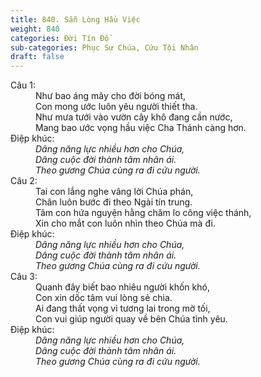 ```yaml
---
title: 840. Sẵn Lòng Hầu Việc
weight: 840
categories: Đời Tín Đồ
sub-categories: Phục Sự Chúa, Cứu Tội Nhân
draft: false
---
```

<dl><dt>Câu 1:</dt><dd data-verse="1">Như bao áng mây cho đời bóng mát, <br/>Con mong ước luôn yêu người thiết tha. <br/>Như mưa tưới vào vườn cây khô đang cần nước, <br/>Mang bao ước vọng hầu việc Cha Thánh càng hơn. </dd><dt>Điệp khúc:</dt><dd data-chorus="1"><em>Dâng năng lực nhiều hơn cho Chúa, <br/>Dâng cuộc đời thành tâm nhân ái. <br/>Theo gương Chúa cùng ra đi cứu người. </em></dd><dt>Câu 2:</dt><dd data-verse="2">Tai con lắng nghe vâng lời Chúa phán, <br/>Chân luôn bước đi theo Ngài tín trung. <br/>Tâm con hứa nguyện hằng chăm lo công việc thánh, <br/>Xin cho mắt con luôn nhìn theo Chúa mà đi. </dd><dt>Điệp khúc:</dt><dd data-chorus="1"><em>Dâng năng lực nhiều hơn cho Chúa, <br/>Dâng cuộc đời thành tâm nhân ái. <br/>Theo gương Chúa cùng ra đi cứu người. </em></dd><dt>Câu 3:</dt><dd data-verse="3">Quanh đây biết bao nhiêu người khốn khó, <br/>Con xin dốc tâm vui lòng sẻ chia. <br/>Ai đang thất vọng vì tương lai trong mờ tối, <br/>Con vui giúp người quay về bên Chúa tình yêu. </dd><dt>Điệp khúc:</dt><dd data-chorus="1"><em>Dâng năng lực nhiều hơn cho Chúa, <br/>Dâng cuộc đời thành tâm nhân ái. <br/>Theo gương Chúa cùng ra đi cứu người. </em></dd></dl>